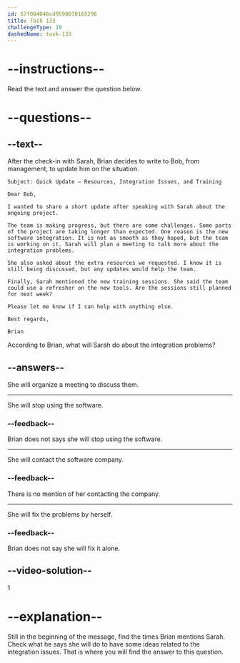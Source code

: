 ```yaml
---
id: 67f084046cd9590070165296
title: Task 133
challengeType: 19
dashedName: task-133
---
```


<!-- READING -->

# --instructions--

Read the text and answer the question below.

# --questions--

## --text--

After the check-in with Sarah, Brian decides to write to Bob, from management, to update him on the situation.

`Subject: Quick Update – Resources, Integration Issues, and Training`

`Dear Bob,`

`I wanted to share a short update after speaking with Sarah about the ongoing project.`

`The team is making progress, but there are some challenges. Some parts of the project are taking longer than expected. One reason is the new software integration. It is not as smooth as they hoped, but the team is working on it. Sarah will plan a meeting to talk more about the integration problems.`

`She also asked about the extra resources we requested. I know it is still being discussed, but any updates would help the team.`

`Finally, Sarah mentioned the new training sessions. She said the team could use a refresher on the new tools. Are the sessions still planned for next week?`

`Please let me know if I can help with anything else.`

`Best regards,`

`Brian`

According to Brian, what will Sarah do about the integration problems?

## --answers--

She will organize a meeting to discuss them.

---

She will stop using the software.

### --feedback--

Brian does not says she will stop using the software.

---

She will contact the software company.

### --feedback--

There is no mention of her contacting the company.

---

She will fix the problems by herself.

### --feedback--

Brian does not say she will fix it alone.

## --video-solution--

1

# --explanation--

Still in the beginning of the message, find the times Brian mentions Sarah. Check what he says she will do to have some ideas related to the integration issues. That is where you will find the answer to this question.
